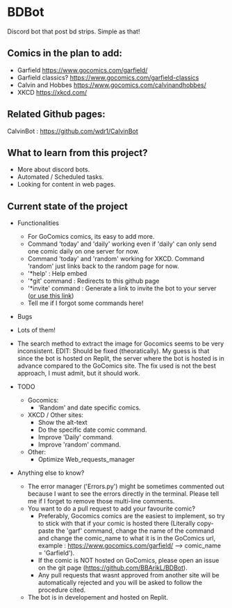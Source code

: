 # BDBot

Discord bot that post bd strips. Simple as that!

## Comics in the plan to add:
- Garfield https://www.gocomics.com/garfield/
- Garfield classics? https://www.gocomics.com/garfield-classics
- Calvin and Hobbes https://www.gocomics.com/calvinandhobbes/
- XKCD https://xkcd.com/

## Related Github pages: 
CalvinBot : https://github.com/wdr1/CalvinBot

## What to learn from this project?
- More about discord bots.
- Automated / Scheduled tasks.
- Looking for content in web pages.

## Current state of the project
- Functionalities
  - For GoComics comics, its easy to add more.
  - Command 'today' and 'daily' working even if 'daily' can only send one comic daily on one server for now.
  - Command 'today' and 'random' working for XKCD. Command 'random' just links back to the random page for now.
  - '*help' : Help embed
  - '*git' command : Redirects to this github page
  - '*invite' command : Generate a link to invite the bot to your server ([or use this link](https://discord.com/api/oauth2/authorize?client_id=807780409362481163&permissions=0&scope=bot))
  - Tell me if I forgot some commands here!

- Bugs
 - Lots of them!
 - The search method to extract the image for Gocomics seems to be very inconsistent. EDIT: Should be fixed (theoratically). My guess is that since the bot is hosted on Replit, the server where the bot is hosted is in advance compared to the GoComics site. The fix used is not the best approach, I must admit, but it should work.

- TODO
  - Gocomics:
    - 'Random' and date specific comics.
  - XKCD / Other sites:
    - Show the alt-text
    - Do the specific date comic command.
    - Improve 'Daily' command.
    - Improve 'random' command.
  - Other:
    - Optimize Web_requests_manager
 
- Anything else to know?
  - The error manager ('Errors.py') might be sometimes commented out because I want to see the errors directly in the terminal. Please tell me if I forget to remove those multi-line comments.
  - You want to do a pull request to add your favourite comic? 
    - Preferably, Gocomics comics are the easiest to implement, so try to stick with that if your comic is hosted there (Literally copy-paste the 'garf' command, change the name of the command and change the comic_name to what it is in the GoComics url, example : https://www.gocomics.com/garfield/ --> comic_name = 'Garfield').
    - If the comic is NOT hosted on GoComics, please open an issue on the git page (https://github.com/BBArikL/BDBot). 
    - Any pull requests that wasnt approved from another site will be automatically rejected and you will be asked to follow the procedure cited.
  - The bot is in developement and hosted on Replit.